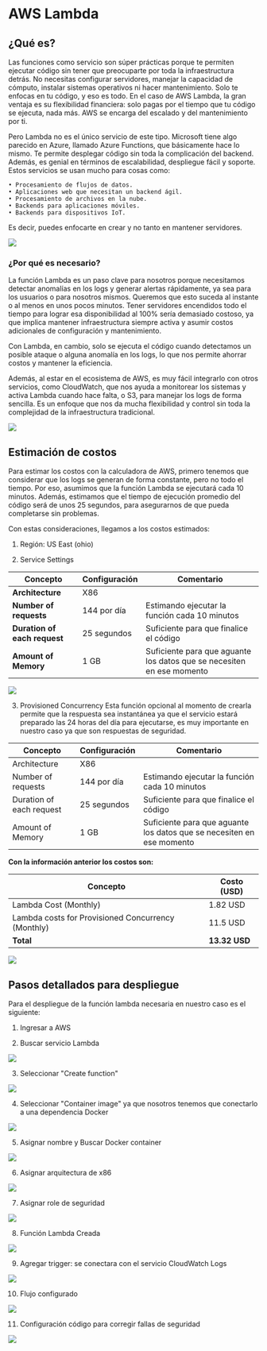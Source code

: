 # AWS Lambda

## ¿Qué es?

Las funciones como servicio son súper prácticas porque te permiten ejecutar código sin tener que preocuparte por toda la infraestructura detrás. No necesitas configurar servidores, manejar la capacidad de cómputo, instalar sistemas operativos ni hacer mantenimiento. Solo te enfocas en tu código, y eso es todo. En el caso de AWS Lambda, la gran ventaja es su flexibilidad financiera: solo pagas por el tiempo que tu código se ejecuta, nada más. AWS se encarga del escalado y del mantenimiento por ti.

Pero Lambda no es el único servicio de este tipo. Microsoft tiene algo parecido en Azure, llamado Azure Functions, que básicamente hace lo mismo. Te permite desplegar código sin toda la complicación del backend. Además, es genial en términos de escalabilidad, despliegue fácil y soporte. Estos servicios se usan mucho para cosas como:

    • Procesamiento de flujos de datos.
    • Aplicaciones web que necesitan un backend ágil.
    • Procesamiento de archivos en la nube.
    • Backends para aplicaciones móviles.
    • Backends para dispositivos IoT.

Es decir, puedes enfocarte en crear y no tanto en mantener servidores.

![](../../assets/lambda1.jpg)

### ¿Por qué es necesario?

La función Lambda es un paso clave para nosotros porque necesitamos detectar anomalías en los logs y generar alertas rápidamente, ya sea para los usuarios o para nosotros mismos. Queremos que esto suceda al instante o al menos en unos pocos minutos. Tener servidores encendidos todo el tiempo para lograr esa disponibilidad al 100% sería demasiado costoso, ya que implica mantener infraestructura siempre activa y asumir costos adicionales de configuración y mantenimiento.

Con Lambda, en cambio, solo se ejecuta el código cuando detectamos un posible ataque o alguna anomalía en los logs, lo que nos permite ahorrar costos y mantener la eficiencia.

Además, al estar en el ecosistema de AWS, es muy fácil integrarlo con otros servicios, como CloudWatch, que nos ayuda a monitorear los sistemas y activa Lambda cuando hace falta, o S3, para manejar los logs de forma sencilla. Es un enfoque que nos da mucha flexibilidad y control sin toda la complejidad de la infraestructura tradicional.

![](../../assets/lambda2.png)

## Estimación de costos

Para estimar los costos con la calculadora de AWS, primero tenemos que considerar que los logs se generan de forma constante, pero no todo el tiempo. Por eso, asumimos que la función Lambda se ejecutará cada 10 minutos. Además, estimamos que el tiempo de ejecución promedio del código será de unos 25 segundos, para asegurarnos de que pueda completarse sin problemas.

Con estas consideraciones, llegamos a los costos estimados:

1. Región: US East (ohio)

2. Service Settings

| Concepto                | Configuración | Comentario                                               |
|-------------------------|---------------|----------------------------------------------------------|
| **Architecture**        | X86           |                                                          |
| **Number of requests**  | 144 por día   | Estimando ejecutar la función cada 10 minutos            |
| **Duration of each request** | 25 segundos | Suficiente para que finalice el código                    |
| **Amount of Memory**    | 1 GB          | Suficiente para que aguante los datos que se necesiten en ese momento |

![](../../assets/lambda3.png)

3. Provisioned Concurrency
Esta función opcional al momento de crearla permite que la respuesta sea instantánea ya que el servicio estará preparado las 24 horas del día para ejecutarse, es muy importante en nuestro caso ya que son respuestas de seguridad.

| Concepto               | Configuración | Comentario                                              |
|------------------------|---------------|---------------------------------------------------------|
| Architecture           | X86           |                                                         |
| Number of requests     | 144 por día   | Estimando ejecutar la función cada 10 minutos           |
| Duration of each request | 25 segundos  | Suficiente para que finalice el código                  |
| Amount of Memory       | 1 GB          | Suficiente para que aguante los datos que se necesiten en ese momento |


**Con la información anterior los costos son:**

| Concepto                                      | Costo (USD) |
|-----------------------------------------------|-------------|
| Lambda Cost (Monthly)                         | 1.82 USD    |
| Lambda costs for Provisioned Concurrency (Monthly) | 11.5 USD |
| **Total**                                     | **13.32 USD** |

![](../../assets/lambda4.png)


## Pasos detallados para despliegue

Para el despliegue de la función lambda necesaria en nuestro caso es el siguiente:

1. Ingresar a AWS

2. Buscar servicio Lambda

![](../../assets/lambda5.png)

3. Seleccionar "Create function"

![](../../assets/lambda6.png)

4. Seleccionar "Container image" ya que nosotros tenemos que conectarlo a una dependencia Docker

![](../../assets/lambda7.png)

5. Asignar nombre y Buscar Docker container

![](../../assets/lambda8.png)

6. Asignar arquitectura de x86

![](../../assets/lambda9.png)

7. Asignar role de seguridad

![](../../assets/lambda10.png)

8. Función Lambda Creada

![](../../assets/lambda11.png)

9. Agregar trigger: se conectara con el servicio CloudWatch Logs

![](../../assets/lambda12.png)

10. Flujo configurado

![](../../assets/lambda13.png)

11. Configuración código para corregir fallas de seguridad

![](../../assets/lambda14.png)
